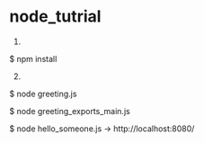 node_tutrial
============
1.

$ npm install

2.

$ node greeting.js

$ node greeting_exports_main.js

$ node hello_someone.js
  -> http://localhost:8080/
